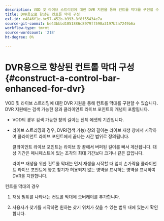 ```yaml
---
description: VOD 및 라이브 스트리밍에 대한 DVR 지원을 통해 컨트롤 막대를 구현할 수 있습니다. DVR 지원에는 검색 가능한 창과 클라이언트 라이브 포인트의 개념이 포함됩니다.
title: DVR용으로 향상된 컨트롤 막대 구성
exl-id: e4846f1e-bc57-452b-b393-8f8f55434e7a
source-git-commit: be43bbbd1051886c8979ff590a3197b2a7249b6a
workflow-type: tm+mt
source-wordcount: '218'
ht-degree: 0%

---
```


# DVR용으로 향상된 컨트롤 막대 구성{#construct-a-control-bar-enhanced-for-dvr}

VOD 및 라이브 스트리밍에 대한 DVR 지원을 통해 컨트롤 막대를 구현할 수 있습니다. DVR 지원에는 검색 가능한 창과 클라이언트 라이브 포인트의 개념이 포함됩니다.

* VOD의 경우 검색 가능한 창의 길이는 전체 에셋의 기간입니다.
* 라이브 스트리밍의 경우, DVR(검색 가능) 창의 길이는 라이브 재생 창에서 시작하여 클라이언트 라이브 포인트에서 끝나는 시간 범위로 정의됩니다.

   클라이언트 라이브 포인트는 라이브 창 끝에서 버퍼된 길이를 빼서 계산됩니다. 대상 기간은 매니페스트에 있는 조각의 최대 기간보다 크거나 같은 값입니다.

   라이브 재생을 위한 컨트롤 막대는 먼저 재생을 시작할 때 엄지 손가락을 클라이언트 라이브 포인트에 놓고 찾기가 허용되지 않는 영역을 표시하는 영역을 표시하여 DVR을 지원합니다.

컨트롤 막대의 경우

1. 재생 범위를 나타내는 컨트롤 막대에 오버레이를 추가합니다.

1. 사용자가 찾기를 시작하면 원하는 찾기 위치가 찾을 수 있는 범위 내에 있는지 확인합니다.
